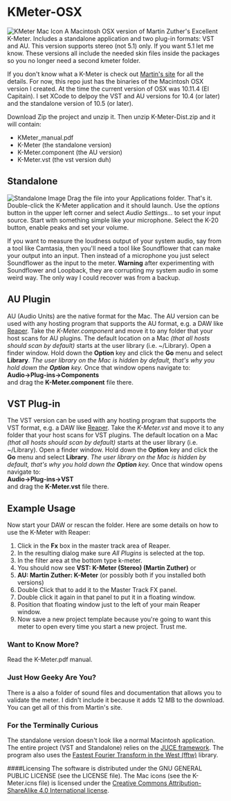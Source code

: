 # KMeter-OSX
![KMeter Mac Icon](https://cloud.githubusercontent.com/assets/143885/14838710/d68dd266-0bd8-11e6-9944-1c03d2b11185.png)
A Macintosh OSX version of Martin Zuther's Excellent K-Meter. Includes a standalone application and two plug-in formats: VST and AU. This version supports stereo (not 5.1) only. If you want 5.1 let me know. These versions all include the needed skin files inside the packages so you no longer need a second kmeter folder. 

If you don't know what a K-Meter is check out [Martin's site](http://www.mzuther.de/en/software/kmeter/) for all the details. For now, this repo just has the binaries of the Macintosh OSX version I created. At the time the current version of OSX was 10.11.4 (El Capitain).   I set XCode to delpoy the VST and AU versions for 10.4 (or later) and the standalone version of 10.5 (or later). 

Download Zip the project and unzip it.  Then unzip K-Meter-Dist.zip and it will contain:
* KMeter_manual.pdf
* K-Meter (the standalone version)
* K-Meter.component (the AU version)
* K-Meter.vst (the vst version duh)


## Standalone
 ![Standalone Image](https://cloud.githubusercontent.com/assets/143885/15167394/6ac8d368-16dd-11e6-9bb8-99bfbe257053.png) Drag the file into your Applications folder. That's it.  Double-click the K-Meter application and it should launch. Use the _options_ button in the upper left corner and select _Audio Settings..._ to set your input source. Start with something simple like your microphone. Select the K-20 button, enable peaks and set your volume. 

If you want to measure the loudness output of your system audio, say from a tool like Camtasia, then you'll need a tool like Soundflower that can make your output into an input. Then instead of a microphone you just select Soundflower as the input to the meter. **Warning** after experimenting with Soundflower and Loopback, they are corrupting my system audio in some weird way. The only way I could recover was from a backup. 

## AU Plugin
AU (Audio Units) are the native format for the Mac. The AU version can be used with any hosting program that supports the AU format, e.g. a DAW like [Reaper](http://www.reaper.fm/). Take the *K-Meter.component* and  move it to any folder that your host scans for AU plugins. The default location on a Mac _(that all hosts should scan by default)_ starts at the user library (i.e. ~/Library). Open a finder window. Hold down the **Option** key and click the **Go** menu and select **Library**. _The user library on the Mac is hidden by default, that's why you hold down the **Option** key._ Once that window opens navigate to:  
**Audio->Plug-ins->Components**   
and drag the **K-Meter.component** file there.  

## VST Plug-in
The VST version can be used with any hosting program that supports the VST format, e.g. a DAW like [Reaper](http://www.reaper.fm/). Take the *K-Meter.vst* and move it to any folder that your host scans for VST plugins. The default location on a Mac _(that all hosts should scan by default)_ starts at the user library (i.e. ~/Library). Open a finder window. Hold down the **Option** key and click the **Go** menu and select **Library**. _The user library on the Mac is hidden by default, that's why you hold down the **Option** key._ Once that window opens navigate to:  
**Audio->Plug-ins->VST**   
and drag the **K-Meter.vst** file there.  

## Example Usage 
Now start your DAW or rescan the folder. Here are some details on how to use the K-Meter with Reaper:   

1. Click in the **Fx** box in the master track area of Reaper. 
2. In the resulting dialog make sure _All Plugins_ is selected at the top. 
3. In the filter area at the bottom type k-meter. 
4. You should now see **VST: K-Meter (Stereo) (Martin Zuther)** or
5. **AU: Martin Zuther: K-Meter** (or possibly both if you installed both versions)
5. Double Click that to add it to the Master Track FX panel. 
6. Double click it again in that panel to put it in a floating window. 
7. Position that floating window just to the left of your main Reaper window. 
8. Now save a new project template because you're going to want this meter to open every time you start a new project. Trust me. 

### Want to Know More?
Read the K-Meter.pdf manual. 

### Just How Geeky Are You?
There is a also a folder of sound files and documentation that allows you to validate the meter. I didn't include it because it adds 12 MB to the download. You can get all of this from Martin's site.  

### For the Terminally Curious
The standalone version doesn't look like a normal Macintosh application. The entire project (VST and Standalone) relies on the [JUCE framework](https://www.juce.com/). The program also uses the [Fastest Fourier Transform in the West (fftw)](http://www.fftw.org/) library.  

####Licensing
The software is distributed under the GNU GENERAL PUBLIC LICENSE (see the LICENSE file). The Mac icons (see the K-Meter.icns file) is licensed under the [Creative Commons Attribution-ShareAlike 4.0 International license](https://creativecommons.org/licenses/by-sa/4.0/). 
